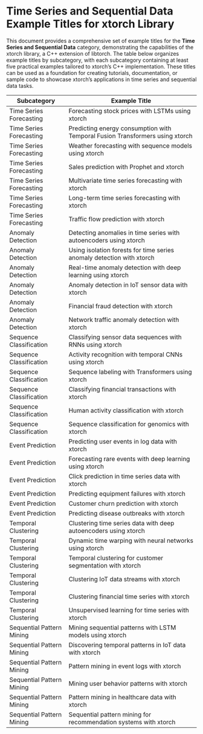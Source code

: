 # Time Series and Sequential Data Example Titles for xtorch Library

This document provides a comprehensive set of example titles for the **Time Series and Sequential Data** category, demonstrating the capabilities of the xtorch library, a C++ extension of libtorch. The table below organizes example titles by subcategory, with each subcategory containing at least five practical examples tailored to xtorch’s C++ implementation. These titles can be used as a foundation for creating tutorials, documentation, or sample code to showcase xtorch’s applications in time series and sequential data tasks.

| **Subcategory**                     | **Example Title**                                                                 |
|-------------------------------------|-----------------------------------------------------------------------------------|
| Time Series Forecasting             | Forecasting stock prices with LSTMs using xtorch                                  |
| Time Series Forecasting             | Predicting energy consumption with Temporal Fusion Transformers using xtorch      |
| Time Series Forecasting             | Weather forecasting with sequence models using xtorch                             |
| Time Series Forecasting             | Sales prediction with Prophet and xtorch                                          |
| Time Series Forecasting             | Multivariate time series forecasting with xtorch                                  |
| Time Series Forecasting             | Long-term time series forecasting with xtorch                                     |
| Time Series Forecasting             | Traffic flow prediction with xtorch                                               |
| Anomaly Detection                   | Detecting anomalies in time series with autoencoders using xtorch                 |
| Anomaly Detection                   | Using isolation forests for time series anomaly detection with xtorch             |
| Anomaly Detection                   | Real-time anomaly detection with deep learning using xtorch                       |
| Anomaly Detection                   | Anomaly detection in IoT sensor data with xtorch                                  |
| Anomaly Detection                   | Financial fraud detection with xtorch                                             |
| Anomaly Detection                   | Network traffic anomaly detection with xtorch                                     |
| Sequence Classification             | Classifying sensor data sequences with RNNs using xtorch                          |
| Sequence Classification             | Activity recognition with temporal CNNs using xtorch                              |
| Sequence Classification             | Sequence labeling with Transformers using xtorch                                  |
| Sequence Classification             | Classifying financial transactions with xtorch                                    |
| Sequence Classification             | Human activity classification with xtorch                                         |
| Sequence Classification             | Sequence classification for genomics with xtorch                                  |
| Event Prediction                    | Predicting user events in log data with xtorch                                    |
| Event Prediction                    | Forecasting rare events with deep learning using xtorch                           |
| Event Prediction                    | Click prediction in time series data with xtorch                                  |
| Event Prediction                    | Predicting equipment failures with xtorch                                         |
| Event Prediction                    | Customer churn prediction with xtorch                                             |
| Event Prediction                    | Predicting disease outbreaks with xtorch                                          |
| Temporal Clustering                 | Clustering time series data with deep autoencoders using xtorch                   |
| Temporal Clustering                 | Dynamic time warping with neural networks using xtorch                            |
| Temporal Clustering                 | Temporal clustering for customer segmentation with xtorch                         |
| Temporal Clustering                 | Clustering IoT data streams with xtorch                                           |
| Temporal Clustering                 | Clustering financial time series with xtorch                                      |
| Temporal Clustering                 | Unsupervised learning for time series with xtorch                                 |
| Sequential Pattern Mining           | Mining sequential patterns with LSTM models using xtorch                          |
| Sequential Pattern Mining           | Discovering temporal patterns in IoT data with xtorch                             |
| Sequential Pattern Mining           | Pattern mining in event logs with xtorch                                          |
| Sequential Pattern Mining           | Mining user behavior patterns with xtorch                                         |
| Sequential Pattern Mining           | Pattern mining in healthcare data with xtorch                                     |
| Sequential Pattern Mining           | Sequential pattern mining for recommendation systems with xtorch                  |